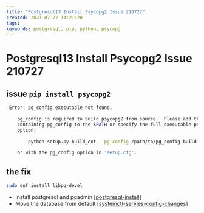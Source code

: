 ```yaml
---
title: "Postgresql13 Install Psycopg2 Issue 210727"
created: 2021-07-27 14:21:20
tags:
keywords: postgresql, pip, python, psycopg
---
```


# Postgresql13 Install Psycopg2 Issue 210727

## issue `pip install psycopg2`

```bash
 Error: pg_config executable not found.
    
    pg_config is required to build psycopg2 from source.  Please add the directory
    containing pg_config to the $PATH or specify the full executable path with the
    option:
    
        python setup.py build_ext --pg-config /path/to/pg_config build ...
    
    or with the pg_config option in 'setup.cfg'.
```


## the fix 

```bash
sudo dnf install libpq-devel
```

- Install postgresql and pgadmin [[postgresql-install]]
- Move the database from default [[systemctl-servies-config-changes]]

[//begin]: # "Autogenerated link references for markdown compatibility"
[postgresql-install]: postgresql-install.md "Postgresql Install"
[systemctl-servies-config-changes]: systemctl-servies-config-changes.md "Systemctl Servies Config Changes"
[//end]: # "Autogenerated link references"
